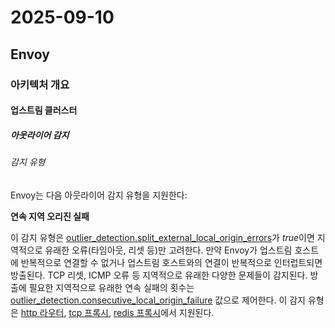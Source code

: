 # 2025-09-10

## Envoy

### 아키텍처 개요

#### 업스트림 클러스터

##### 아웃라이어 감지

###### 감지 유형

Envoy는 다음 아웃라이어 감지 유형을 지원한다:

**연속 지역 오리진 실패**

이 감지 유형은 [outlier_detection.split_external_local_origin_errors][api-clusters-outlier-detection-split-external-local-origin-errors]가 *true*이면 지역적으로 유래한 오류(타임아웃, 리셋 등)만 고려한다. 만약 Envoy가 업스트림 호스트에 반복적으로 연결할 수 없거나 업스트림 호스트와의 연결이 반복적으로 인터럽트되면 방출된다. TCP 리셋, ICMP 오류 등 지역적으로 유래한 다양한 문제들이 감지된다. 방출에 필요한 지역적으로 유래한 연속 실패의 횟수는 [outlier_detection.consecutive_local_origin_failure][api-clusters-outlier-detection-consecutive-local-origin-failure] 값으로 제어한다. 이 감지 유형은 [http 라우터][config-http-http-filters-router], [tcp 프록시][config-listeners-network-filters-tcp-proxy], [redis 프록시][config-listeners-network-filters-redis-proxy]에서 지원된다.

[api-clusters-outlier-detection-split-external-local-origin-errors]: https://www.envoyproxy.io/docs/envoy/latest/api-v3/config/cluster/v3/outlier_detection.proto#envoy-v3-api-field-config-cluster-v3-outlierdetection-split-external-local-origin-errors
[api-clusters-outlier-detection-consecutive-local-origin-failure]: https://www.envoyproxy.io/docs/envoy/latest/api-v3/config/cluster/v3/outlier_detection.proto#envoy-v3-api-field-config-cluster-v3-outlierdetection-consecutive-local-origin-failure
[config-http-http-filters-router]: https://www.envoyproxy.io/docs/envoy/latest/configuration/http/http_filters/router_filter#config-http-filters-router
[config-listeners-network-filters-tcp-proxy]: https://www.envoyproxy.io/docs/envoy/latest/configuration/listeners/network_filters/tcp_proxy_filter#config-network-filters-tcp-proxy
[config-listeners-network-filters-redis-proxy]: https://www.envoyproxy.io/docs/envoy/latest/configuration/listeners/network_filters/redis_proxy_filter#config-network-filters-redis-proxy
